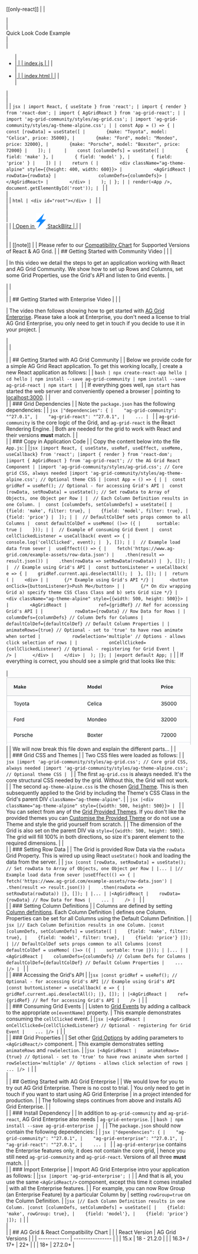 [[only-react]]
|
|<section class="code-tab mb-3">
|<div class="card">
|<div class="card-header">Quick Look Code Example</div>
|<div class="card-body">
|<ul class="nav nav-tabs">
|<li class="nav-item">
|<a  class="nav-link active" id="component-tab" data-toggle="tab" href="#component" role="tab" aria-controls="component" aria-selected="true">
|
| index.js
|
|</a>
|</li>
|<li class="nav-item">
|<a class="nav-link" id="template-tab" data-toggle="tab" href="#template" role="tab" aria-controls="template" aria-selected="false">
|
| index.html
|
|</a>
|</li>
|</ul>
|<div class="tab-content">
|<div class="tab-pane show active" id="component" role="tabpanel" aria-labelledby="component-tab">
|
| ```jsx
| import React, { useState } from 'react';
| import { render } from 'react-dom';
| import { AgGridReact } from 'ag-grid-react';
|
| import 'ag-grid-community/styles/ag-grid.css';
| import 'ag-grid-community/styles/ag-theme-alpine.css';
|
| const App = () => {
|    const [rowData] = useState([
|        {make: "Toyota", model: "Celica", price: 35000},
|        {make: "Ford", model: "Mondeo", price: 32000},
|        {make: "Porsche", model: "Boxster", price: 72000}
|    ]);
|    
|    const [columnDefs] = useState([
|        { field: 'make' },
|        { field: 'model' },
|        { field: 'price' }
|    ])
|
|    return (
|        <div className="ag-theme-alpine" style={{height: 400, width: 600}}>
|            <AgGridReact
|                rowData={rowData}
|                columnDefs={columnDefs}>
|            </AgGridReact>
|        </div>
|    );
| };
|
| render(<App />, document.getElementById('root'));
| ```
|
|</div>
|<div class="tab-pane" id="template" role="tabpanel" aria-labelledby="template-tab">
|
| ```html
| <div id="root"></div>
| ```
|
|</div>
|</div>
|</div>
|<div class="text-right" style="margin-top: -1.5rem;">
|
| <a class="btn btn-dark mb-2 mr-3" href="https://stackblitz.com/edit/ag-grid-react-hello-world" target="_blank">
|     Open in <img src="resources/stackBlitz_icon.svg" alt="Open in StackBlitz" style="height: 2.5rem"/> StackBlitz
| </a>
|
|</div>
|</div>
|</section>
|
| [[note]]
| | Please refer to our [Compatibility Chart](#ag-grid--react-compatibility-chart) for Supported Versions of React & AG Grid.
|
| ## Getting Started with Community Video
|
| <video-section id="Pr__B6HM_s4" title="Video Tutorial for Getting Started with AG Grid Community">
| <p>
|     In this video we detail the steps to get an application working with React and AG Grid Community. We show how to set up Rows and Columns, set some Grid Properties, use the Grid's API and listen to Grid events.
| </p>
| </video-section>
| <br/>
| <br/>
|
| ## Getting Started with Enterprise Video
|
| <video-section id="pKUhYE1VTP4" title="Getting Started with AG Grid Enterprise">
| <p>
|     The video then follows showing how to get started with <a href="../licensing/">AG Grid Enterprise</a>. Please take a look at Enterprise, you don't need a license to trial AG Grid Enterprise, you only need to get in touch if you decide to use it in your project.
| </p>
| <br/>
| </video-section>
| <br/>
| <br/>
|
| ## Getting Started with AG Grid Community
|
| Below we provide code for a simple AG Grid React application. To get this working locally,
| create a new React application as follows:
|
| ```bash
| npx create-react-app hello
| cd hello
| npm install --save ag-grid-community
| npm install --save ag-grid-react
| npm start
| ```
|
| If everything goes well, `npm start` has started the web server and conveniently opened a browser
| pointing to [localhost:3000](http://localhost:3000).
|
| <br/>
|
| ### Grid Dependencies
|
| Note the `package.json` has the following dependencies:
|
| ```jsx
|"dependencies": {
|    "ag-grid-community": "^27.0.1",
|    "ag-grid-react": "^27.0.1",
|    ...
| ```
|
| `ag-grid-community` is the core logic of the Grid, and `ag-grid-react` is the React Rendering Engine.
| Both are needed for the grid to work with React and their versions <b>must</b> match.
|
| <br/>
|
| ### Copy in Application Code
|
| Copy the content below into the file `App.js`:
|
|```jsx
|import React, { useState, useRef, useEffect, useMemo, useCallback} from 'react';
|import { render } from 'react-dom';
|import { AgGridReact } from 'ag-grid-react'; // the AG Grid React Component
|
|import 'ag-grid-community/styles/ag-grid.css'; // Core grid CSS, always needed
|import 'ag-grid-community/styles/ag-theme-alpine.css'; // Optional theme CSS
|
|const App = () => {
|
|  const gridRef = useRef(); // Optional - for accessing Grid's API
|  const [rowData, setRowData] = useState(); // Set rowData to Array of Objects, one Object per Row
|
|  // Each Column Definition results in one Column.
|  const [columnDefs, setColumnDefs] = useState([
|    {field: 'make', filter: true},
|    {field: 'model', filter: true},
|    {field: 'price'}
|  ]);
|
|  // DefaultColDef sets props common to all Columns
|  const defaultColDef = useMemo( ()=> ({
|      sortable: true
|    }));
|
|  // Example of consuming Grid Event
|  const cellClickedListener = useCallback( event => {
|    console.log('cellClicked', event);
|  }, []);
|
|  // Example load data from sever
|  useEffect(() => {
|    fetch('https://www.ag-grid.com/example-assets/row-data.json')
|    .then(result => result.json())
|    .then(rowData => setRowData(rowData))
|  }, []);
|
|  // Example using Grid's API
|  const buttonListener = useCallback( e => {
|    gridRef.current.api.deselectAll();
|  }, []);
|
|  return (
|    <div>
|
|      {/* Example using Grid's API */}
|      <button onClick={buttonListener}>Push Me</button>
|
|      {/* On div wrapping Grid a) specify theme CSS Class Class and b) sets Grid size */}
|      <div className="ag-theme-alpine" style={{width: 500, height: 500}}>
|
|        <AgGridReact
|            ref={gridRef} // Ref for accessing Grid's API
|
|            rowData={rowData} // Row Data for Rows
|
|            columnDefs={columnDefs} // Column Defs for Columns
|            defaultColDef={defaultColDef} // Default Column Properties
|
|            animateRows={true} // Optional - set to 'true' to have rows animate when sorted
|            rowSelection='multiple' // Options - allows click selection of rows
|
|            onCellClicked={cellClickedListener} // Optional - registering for Grid Event
|            />
|      </div>
|    </div>
|  );
|};
|
|export default App;
|```
|
| If everything is correct, you should see a simple grid that looks like this:<br/><br/>
| ![AG Grid in its simplest form](resources/step1.png)
|
| We will now break this file down and explain the different parts...
|
| <br/>
|
| ### Grid CSS and Themes
|
| Two CSS files were loaded as follows:
|
| ```jsx
|import 'ag-grid-community/styles/ag-grid.css'; // Core grid CSS, always needed
|import 'ag-grid-community/styles/ag-theme-alpine.css'; // Optional theme CSS
| ```
|
| The first `ag-grid.css` is always needed. It's the core structural CSS needed by the grid. Without this, the Grid will not work.
|
| The second `ag-theme-alpine.css` is the chosen [Grid Theme](/themes/). This is then subsequently applied to the Grid by including the Theme's CSS Class in the Grid's parent DIV `className="ag-theme-alpine"`.
|
| ```jsx
|<div className="ag-theme-alpine" style={{width: 500, height: 500}}>
| ```
|
| You can select from any of the [Grid Provided Themes](/themes/). If you don't like the provided themes you can [Customise the Provided Theme](/themes/) or do not use a Theme and style the grid yourself from scratch.
|
| The dimension of the Grid is also set on the parent DIV via `style={{width: 500, height: 500}}`. The grid will fill 100% in both directions, so size it's parent element to the required dimensions.
|
| <br/>
|
| ### Setting Row Data
|
| The Grid is provided Row Data via the `rowData` Grid Property. This is wired up using React `useState()` hook and loading the data from the server.
|
| ```jsx
|const [rowData, setRowData] = useState(); // Set rowData to Array of Objects, one Object per Row
|
|...
|
|// Example load data from sever
|useEffect(() => {
|    fetch('https://www.ag-grid.com/example-assets/row-data.json')
|    .then(result => result.json())
|    .then(rowData => setRowData(rowData))
|}, []);
|
|...
|
|<AgGridReact
|    rowData={rowData} // Row Data for Rows
|    ...
|    />
| ```
|
| <br/>
|
| ### Setting Column Definitions
|
| Columns are defined by setting [Column definitions](/column-definitions/). Each Column Definition
| defines one Column. Properties can be set for all Columns using the Default Column Definition.
|
| ```jsx
|// Each Column Definition results in one Column.
|const [columnDefs, setColumnDefs] = useState([
|    {field: 'make', filter: true},
|    {field: 'model', filter: true},
|    {field: 'price'}
|]);
|
|// DefaultColDef sets props common to all Columns
|const defaultColDef = useMemo( ()=> ({
|    sortable: true
|}));
|
|...
|
|<AgGridReact
|    columnDefs={columnDefs} // Column Defs for Columns
|    defaultColDef={defaultColDef} // Default Column Properties
|    ...
|/>
| ```
|
| <br/>
|
| ### Accessing the Grid's API
|
|```jsx
|const gridRef = useRef(); // Optional - for accessing Grid's API
|// Example using Grid's API
|const buttonListener = useCallback( e => {
|    gridRef.current.api.deselectAll();
|}, []);
|
|<AgGridReact
|    ref={gridRef} // Ref for accessing Grid's API
|    />
|```
|
| <br/>
|
| ### Consuming Grid Events
|
| Listen to [Grid Events](/grid-events/) by adding a callback to the appropriate `on[eventName]` property.
| This example demonstrates consuming the `cellClicked` event.
|
|```jsx
|<AgGridReact
|    onCellClicked={cellClickedListener} // Optional - registering for Grid Event
|    ...
|/>
|```
|
| <br/>
|
| ### Grid Properties
|
| Set other [Grid Options](/grid-options/) by adding parameters to `<AgGridReact/>` component.
| This example demonstrates setting `animateRows` and `rowSelection`.
|
|```jsx
|<AgGridReact
|    animateRows={true} // Optional - set to 'true' to have rows animate when sorted
|    rowSelection='multiple' // Options - allows click selection of rows
|    ...
|/>
|```
|
| <br/>
| <br/>
|
| ## Getting Started with AG Grid Enterprise
|
| We would love for you to try out AG Grid Enterprise. There is no cost to trial.
| You only need to get in touch if you want to start using AG Grid Enterprise
| in a project intended for production.
|
| The following steps continues from above and installs AG Grid Enterprise.
|
| <br/>
|
| ### Install Dependency
|
| In addition to `ag-grid-community` and `ag-grid-react`, AG Grid Enterprise also needs
| `ag-grid-enterprise`.
|
| ```bash
| npm install --save ag-grid-enterprise
| ```
|
| The `package.json` should now contain the following dependencies:
|
| ```jsx
|"dependencies": {
|    "ag-grid-community": "^27.0.1",
|    "ag-grid-enterprise": "^27.0.1",
|    "ag-grid-react": "^27.0.1",
|    ...
| ```
|
| `ag-grid-enterprise` contains the Enterprise features only, it does not contain the core grid,
| hence you still need `ag-grid-community` and `ag-grid-react`. Versions of all three <b>must</b> match.
|
| <br/>
|
| ### Import Enterprise
|
| Import AG Grid Enterprise intro your application as follows:
|
|```jsx
|import 'ag-grid-enterprise';
|```
|
| And that is all, you use the same `<AgGridReact/>` component, except this time it comes installed
| with all the Enterprise features.
|
| For example, you can now Row Group (an Enterprise Feature) by a particular Column by
| setting `rowGroup=true` on the Column Definition.
|
|```jsx
|// Each Column Definition results in one Column.
|const [columnDefs, setColumnDefs] = useState([
|    {field: 'make', rowGroup: true},
|    {field: 'model'},
|    {field: 'price'}
|]);
|```
|
| <br/>
| <br/>
|
| ## AG Grid & React Compatibility Chart
|
| | React Version | AG Grid Versions |
| | ------------- | ---------------- |
| | 15.x          | 18 - 21.2.0      |
| | 16.3+ / 17+   | 22+              |
| | 18+           | 27.2.0+          |
